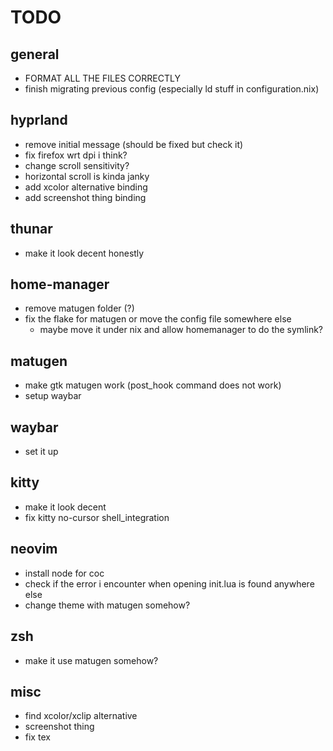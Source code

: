 # TODO

## general

- FORMAT ALL THE FILES CORRECTLY
- finish migrating previous config (especially ld stuff in configuration.nix)

## hyprland

- remove initial message (should be fixed but check it)
- fix firefox wrt dpi i think?
- change scroll sensitivity?
- horizontal scroll is kinda janky
- add xcolor alternative binding
- add screenshot thing binding

## thunar

- make it look decent honestly

## home-manager

- remove matugen folder (?)
- fix the flake for matugen or move the config file somewhere else
    - maybe move it under nix and allow homemanager to do the symlink?

## matugen

- make gtk matugen work (post_hook command does not work)
- setup waybar

## waybar

- set it up

## kitty

- make it look decent
- fix kitty no-cursor shell_integration

## neovim

- install node for coc
- check if the error i encounter when opening init.lua is found anywhere else
- change theme with matugen somehow?

## zsh

- make it use matugen somehow?

## misc

- find xcolor/xclip alternative
- screenshot thing
- fix tex

